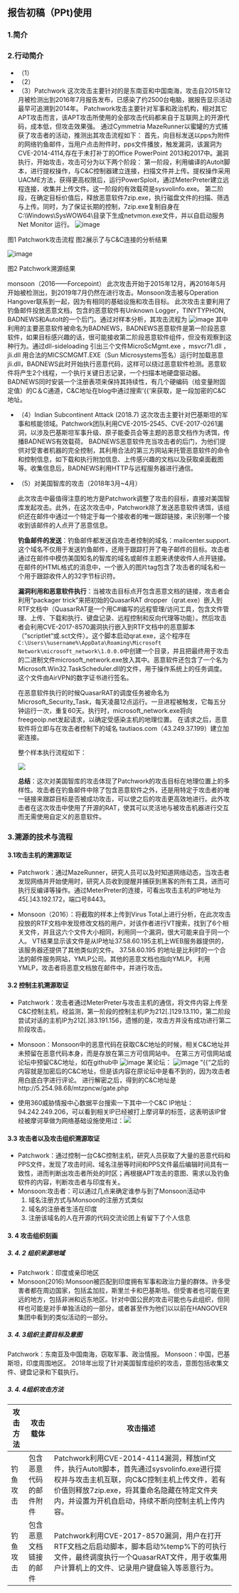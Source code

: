 ## 报告初稿（PPt)使用

### 1.简介



### 2.行动简介
+ （1）
+ （2）
+ （3）Patchwork
这次攻击主要针对的是东南亚和中国南海，攻击自2015年12月被检测出到2016年7月报告发布，已感染了约2500台电脑，据报告显示活动最早可追溯到2014年。
Patchwork攻击主要针对军事和政治机构，相对其它APT攻击而言，该APT攻击所使用的全部攻击代码都来自于互联网上的开源代码，成本低，但攻击效果强。
通过Cymmetria MazeRunner以蜜罐的方式捕获了攻击者的活动，推测出其攻击流程如下：
首先，向目标发送以pps为附件的网络钓鱼邮件，当用户点击附件时，pps文件播放，触发漏洞，该漏洞为CVE-2014-4114,存在于未打补丁的Office PowerPoint 2013和2017中。漏洞执行，开始攻击，攻击可分为以下两个阶段：
第一阶段，利用编译的Autolt脚本，进行提权操作，与C&C控制器建立连接，扫描文件并上传。提权操作采用UACME方法，获得更高权限后，运行PowerSploit，通过MeterPreter建立远程连接，收集并上传文件。这一阶段的有效载荷是sysvolinfo.exe。
第二阶段，在确定目标价值后，释放恶意软件7zip.exe，执行磁盘文件的扫描、筛选与上传。同时，为了保证长期的控制，7zip.exe复制自身在C:\Windows\SysWOW64\目录下生成netvmon.exe文件，并以自启动服务Net Monitor 运行。
![image](https://github.com/Bessroy/picture/blob/master/patchwork/2018-10-18_001412.png)

图1 Patchwork攻击流程
图2展示了与C&C连接的分析结果

![image](https://github.com/Bessroy/picture/blob/master/patchwork/2018-10-18_001641.png)

图2 Patchwork溯源结果

monsoon（2016——Forcepoint）
此次攻击开始于2015年12月，再2016年5月开始被检测出，到2019年7月仍然在进行攻击。Monsoon攻击被与Operation Hangover联系到一起，因为有相同的基础设施和攻击目标。
此次攻击主要利用了钓鱼邮件投放恶意文档，包含的恶意软件有Unknown Logger，TINYTYPHON, BADNEWS和AutoIt的一个后门。通过对样本分析，其攻击流程为
![image](https://github.com/JerryTang1996/nothing/blob/master/monsoon.png)
其中利用的主要恶意软件被命名为BADNEWS，BADNEWS恶意软件是第一阶段恶意软件，如果目标感兴趣的话，很可能接收第二阶段恶意软件组件，但没有观察到这种行为。通过dll-sideloading 引出三个文件MicroScMgmt.exe ，msvcr71.dll ，jli.dll
用合法的MICSCMGMT.EXE（Sun Microsystems签名）运行时加载恶意jli.dll，BADNEWS此时开始执行恶意代码，这样可以绕过恶意软件检测。恶意软件将产生2个线程，一个执行关键日志记录，一个扫描本地硬盘驱动器。
BADNEWS同时安装一个注册表项来保持其持续性，有几个硬编码（给变量附固定值）的C＆C通道，C&C地址在blog中通过搜索’{{‘来获取，是一段加密的C&C地址。

+ （4）Indian Subcontinent Attack (2018.7)
    这次攻击主要针对巴基斯坦的军事和核能领域。Patchwork团队利用CVE-2015-2545、CVE-2017-0261漏洞，以涉及巴基斯坦军事升级、原子能委员会等主题的恶意文档作为诱饵，传播BADNEWS有效载荷。
    BADNEWS恶意软件充当攻击者的后门，为他们提供对受害者机器的完全控制，其利用合法的第三方网站来托管恶意软件的命令和控制信息，如下载和执行附加信息、上传感兴趣的文档以及获取桌面截图等。收集信息后，BADNEWS利用HTTP与远程服务器进行通信。

+ （5）对美国智库的攻击（2018年3月~4月）

    此次攻击中最值得注意的地方是Patchwork调整了攻击的目标，直接对美国智库发起攻击。此外，在这次攻击中，Patchwork除了发送恶意软件诱饵，该组织还在邮件中通过一个特定于每一个接收者的唯一跟踪链接，来识别哪一个接收到该邮件的人点开了恶意信息。

    **钓鱼邮件的发送**：钓鱼邮件都发送自攻击者控制的域名：mailcenter.support. 这个域名不仅用于发送钓鱼邮件，还用于跟踪打开了电子邮件的目标。攻击者通过在邮件中模仿美国知名的智库的域名或邮件主题来诱使收件人点开链接。在邮件的HTML格式的消息中，一个嵌入的图片tag包含了攻击者的域名和一个用于跟踪收件人的32字节标识符。

    **漏洞利用和恶意软件执行**：当被攻击目标点开包含恶意文档的链接，攻击者会利用“packager trick”来把初始的QuasarRAT dropper（qrat.exe）嵌入到RTF文档中（QuasarRAT是一个用C#编写的远程管理/访问工具，包含文件管理、上传、下载和执行、键盘记录、远程控制和反向代理等功能）。然后攻击者会利用CVE-2017-8570漏洞执行嵌入到RTF文档中的恶意脚本（”scriptlet“或.sct文件）。这个脚本启动qrat.exe，这个程序在`C:\Users\%username%\AppData\Roaming\Microsoft Network\microsoft_network\1.0.0.0`中创建一个目录，并且把最终用于攻击的二进制文件microsoft_network.exe放入其中。恶意软件还包含了一个名为Microsoft.Win32.TaskScheduler.dll的文件，用于操作系统上的任务调度。这个文件由AirVPN的数字证书进行签名。

    在恶意软件执行的时候QuasarRAT的调度任务被命名为Microsoft_Security_Task，每天凌晨12点运行。一旦进程被触发，它每五分钟运行一次，重复60天。执行时，microsoft_network.exe将向freegeoip.net发起请求，以确定受感染主机的地理位置。 在请求之后，恶意软件将立即与在攻击者控制下的域名 tautiaos.com（43.249.37.199）建立加密连接。

    整个样本执行流程如下：

    ![](https://i.imgur.com/iiwWHyY.jpg)

    **总结**：这次对美国智库的攻击体现了Patchwork的攻击目标在地理位置上的多样性。攻击者在钓鱼邮件中除了包含恶意软件之外，还是用特定于攻击者的唯一链接来跟踪目标是否被成功攻击，可以使之后的攻击更高效地进行。此外攻击者在这次攻击中使用了开源的RAT，使其可以灵活地与被攻击机器进行交互而无需使用自定义的恶意软件。


### 3.溯源的技术与流程
#### 3.1攻击主机的溯源取证
+ Patchwork：通过MazeRunner，研究人员可以及时知道网络动态，当攻击者发现网络并开始使用时，研究人员收到提醒并捕获到黑客的所有工具，进而可执行反编译等操作。通过MeterPreter的连接，可看出攻击主机的IP地址为45[.]43.192.172，端口号8443。

+ Monsoon（2016）：将截取的样本上传到Virus Total上进行分析，在此次攻击投放的RTF文档中发现修改文档的用户，对该作者进行VT搜索，找到了6个相关文件，并且这六个文件大小相同，利用同一个漏洞，很大可能来自于同一个人。
VT结果显示该文件是从IP地址37.58.60.195主机上WEB服务器提供的，该服务器还提供了其他类似的文件。
37.58.60.195 的地址是比利时的一个合法的邮件服务网站，YMLP公司。其他的恶意文档也指向YMLP。
利用YMLP，攻击者将恶意文档放在邮件中，并进行攻击。

#### 3.2 控制主机溯源取证
+ Patchwork：攻击者通过MeterPreter与攻击主机的通信，将文件内容上传至C&C控制主机，经监测，第一阶段的控制主机IP为212[.]129.13.110，第二阶段尝试对话的主机IP为212[.]83.191.156，遗憾的是，攻击方并没有成功进行第二阶段攻击。

+ Monsoon：Monsoon中的恶意代码在获取C&C地址的时候，相关C&C地址并未预留在恶意代码本身，而是存放在第三方可信网站中。
在第三方可信网站或论坛中预留C&C地址，如在github中
 ![image](https://github.com/JerryTang1996/nothing/blob/master/C%26C%201.png)
某论坛：
![image](https://github.com/JerryTang1996/nothing/blob/master/C%26C%202.png)
“{{“之后的内容就是加密后的C&C地址，但是该内容在原论坛中是看不到的，因为攻击者用白底白字进行评论。
进行解密之后，得到的C&C地址是http://5.254.98.68/mtzpncw/gate.php

+ 使用360威胁情报中心数据平台搜索一下其中一个C&C IP地址：94.242.249.206，可以看到相关IP已经被打上摩诃草的标签，这表明该IP曾经被摩诃草做为网络基础设施使用过：![](https://i.imgur.com/nJc4Zwd.png)

#### 3.3 攻击者以及攻击组织溯源取证
+ Patchwork：通过控制一台C&C控制主机，研究人员获取了大量的恶意代码和PPS文件，发现了攻击时间、域名注册等时间和PPS文件最后编辑时间具有一致性，进而判断出攻击者所处的时区；再根据APT攻击的意图、需求以及钓鱼软件的内容，判断攻击者与印度有关。
+ Monsoon:攻击者：可以通过几点来确定谁参与到了Monsoon活动中
	1.	域名注册方式与Monsoon的注册方式类似
	2.	域名的注册者生活在印度
	3.	注册该域名的人在开源的代码交流论团上有留下了个人信息

#### 3. 4 攻击组织刻画
##### 3. 4. 2 组织来源地域
+ Patchwork：印度或亲印地区
+ Monsoon(2016):Monsoon被匹配到印度拥有军事和政治力量的群体。许多受害者都在周边国家，包括孟加拉，斯里兰卡和巴基斯坦。但受害者也可能在更远的地方，包括非洲和远东地区。针对中国公民的攻击可能也与此组织，但同样也可能是对手单独活动的一部分，或者甚至作为他们以以前在HANGOVER集团中看到的类似活动的一部分。
##### 3. 4. 3组织主要目标及意图
Patchwork：东南亚及中国南海，窃取军事、政治情报。
Monsoon：中国，巴基斯坦，印度周围地区。
2018年出现了针对美国智库组织的攻击，意图包括收集文件、键盘记录和下载执行。
##### 3. 4. 4组织攻击方法

| 攻击方法 | 攻击载体               | 攻击描述                                                     |
| -------- | ---------------------- | ------------------------------------------------------------ |
| 钓鱼攻击 | 包含恶意代码的邮件附件 | Patchwork利用CVE-2014-4114漏洞，释放inf文件，执行Autolt脚本，首先通过sysvolinfo.exe进行提权并与攻击主机互联，向C&C控制主机上传文件，若有价值则释放7zip.exe，将其重命名隐藏在特定文件夹内，并设置为开机自启动，持续不断向控制主机上传内容。 |
| 钓鱼攻击 | 包含恶意文档链接的邮件 | Patchwork利用CVE-2017-8570漏洞，用户在打开RTF文档之后启动脚本，脚本启动%temp%下的可执行文件，最终调度执行一个QuasarRAT文件，用于收集用户计算机上的文件、记录用户键盘输入等恶意行为。 |


